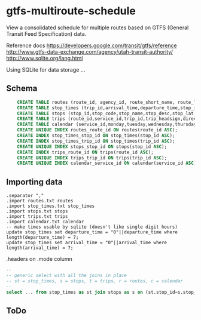 gtfs-multiroute-schedule
========================

View a consolidated schedule for multiple routes based on GTFS (General Transit Feed Specification) data.


Reference docs
	https://developers.google.com/transit/gtfs/reference
	http://www.gtfs-data-exchange.com/agency/utah-transit-authority/
	http://www.sqlite.org/lang.html


Using SQLite for data storage ...

Schema
------
```sql
	CREATE TABLE routes (route_id, agency_id, route_short_name, route_long_name, route_desc, route_type, route_url, route_color, route_text_color);
	CREATE TABLE stop_times (trip_id,arrival_time,departure_time,stop_id,stop_sequence,stop_headsign,pickup_type,drop_off_type,shape_dist_traveled);
	CREATE TABLE stops (stop_id,stop_code,stop_name,stop_desc,stop_lat,stop_lon,zone_id,stop_url,location_type,parent_station);
	CREATE TABLE trips (route_id,service_id,trip_id,trip_headsign,direction_id,block_id,shape_id);
	CREATE TABLE calendar (service_id,monday,tuesday,wednesday,thursday,friday,saturday,sunday,start_date,end_date);
	CREATE UNIQUE INDEX routes_route_id ON routes(route_id ASC);
	CREATE INDEX stop_times_stop_id ON stop_times(stop_id ASC);
	CREATE INDEX stop_times_trip_id ON stop_times(trip_id ASC);
	CREATE UNIQUE INDEX stops_stop_id ON stops(stop_id ASC);
	CREATE INDEX trips_route_id ON trips(route_id ASC);
	CREATE UNIQUE INDEX trips_trip_id ON trips(trip_id ASC);
	CREATE UNIQUE INDEX calendar_service_id ON calendar(service_id ASC);
```

Importing data
--------------
	.separator ","
	.import routes.txt routes
	.import stop_times.txt stop_times
	.import stops.txt stops
	.import trips.txt trips
	.import calendar.txt calendar
	-- make times usable by sqlite (doesn't like single digit hours)
	update stop_times set departure_time = "0"||departure_time where length(departure_time) = 7;
	update stop_times set arrival_time = "0"||arrival_time where length(arrival_time) = 7;

.headers on
.mode column

```sql
--
-- generic select with all the joins in place
-- st = stop_times, s = stops, t = trips, r = routes, c = calendar
--
select ... from stop_times as st join stops as s on (st.stop_id=s.stop_id) join trips as t on (st.trip_id=t.trip_id) join routes as r on (t.route_id=r.route_id) join calendar as c on (c.service_id=t.service_id) where ...;
```

ToDo
----
